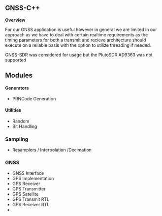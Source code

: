 ## GNSS-C++

**Overview**

For our GNSS application is useful however in general we are limited in our approach as we have to deal with certain realtime requirements as the timing parameters for both a transmit and recieve architecture should execute on a reliable basis with the option to utilize threading if needed.

GNSS-SDR was considered for usage but the PlutoSDR AD9363 was not supported


## Modules

#### Generators

- PRNCode Generation

#### Utilities

- Random
- Bit Handling

### Sampling

- Resamplers / Interpolation /Decimation

### GNSS

- GNSS Interface
- GPS Implementation
- GPS Receiver
- GPS Transmitter
- GPS Satellite
- GPS Transmit RTL
- GPS Receiver RTL
- 